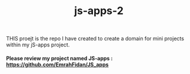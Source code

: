 
<h1 align="center">
  js-apps-2
  </h1>
<br>


THIS proejt is the repo I have created to create a domain for mini projects within my jS-apps project. 

#### Please review my project named JS-apps : https://github.com/EmrahFidan/JS_apps
